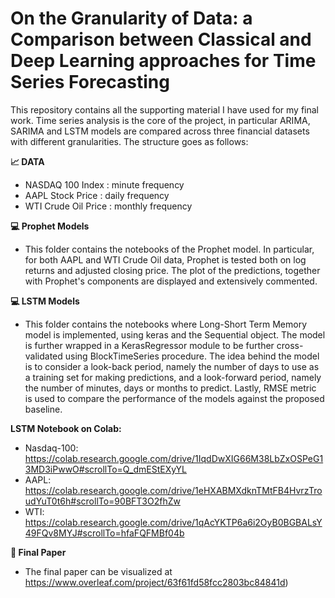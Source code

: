 # On the Granularity of Data: a Comparison between Classical and Deep Learning approaches for Time Series Forecasting
This repository contains all the supporting material I have used for my final work. Time series analysis is the core of the project, in particular ARIMA, SARIMA and LSTM models are compared across three financial datasets with different granularities.
The structure goes as follows:

**📈 DATA**
  - NASDAQ 100 Index : minute frequency 
  - AAPL Stock Price : daily frequency 
  - WTI Crude Oil Price : monthly frequency 
  
**💻 Prophet Models**
- This folder contains the notebooks of the Prophet model. In particular, for both AAPL and WTI Crude Oil data, Prophet is tested both on log returns and adjusted closing price. The plot of the predictions, together with Prophet's components are displayed and extensively commented.

**💻 LSTM Models**
- This folder contains the notebooks where Long-Short Term Memory model is implemented, using keras and the Sequential object. The model is further wrapped in a KerasRegressor module to be further cross-validated using BlockTimeSeries procedure. The idea behind the model is to consider a look-back period, namely the number of days to use as a training set for making predictions, and a look-forward period, namely the number of minutes, days or months to predict. Lastly, RMSE metric is used to compare the performance of the models against the proposed baseline.

**LSTM Notebook on Colab:**
- Nasdaq-100: https://colab.research.google.com/drive/1IqdDwXIG66M38LbZxOSPeG13MD3iPwwO#scrollTo=Q_dmEStEXyYL
- AAPL: https://colab.research.google.com/drive/1eHXABMXdknTMtFB4HvrzTroudYuT0t6h#scrollTo=90BFT3O2fhZw
- WTI: https://colab.research.google.com/drive/1qAcYKTP6a6i2OyB0BGBALsY49FQv8MYJ#scrollTo=hfaFQFMBf04b


**📝 Final Paper**
- The final paper can be visualized at https://www.overleaf.com/project/63f61fd58fcc2803bc84841d)














